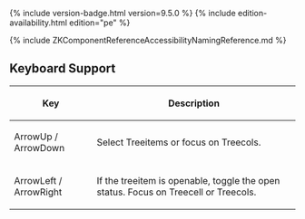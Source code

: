  {% include
version-badge.html version=9.5.0 %} {% include edition-availability.html edition="pe" %}

{% include ZKComponentReferenceAccessibilityNamingReference.md %}

## Keyboard Support

<table>
<thead>
<tr class="header">
<th><center>
<p>Key</p>
</center></th>
<th><center>
<p>Description</p>
</center></th>
</tr>
</thead>
<tbody>
<tr class="odd">
<td><p>ArrowUp / ArrowDown</p></td>
<td><p>Select Treeitems or focus on Treecols.</p></td>
</tr>
<tr class="even">
<td><p>ArrowLeft / ArrowRight</p></td>
<td><p>If the treeitem is openable, toggle the open status. Focus on
Treecell or Treecols.</p></td>
</tr>
</tbody>
</table>
